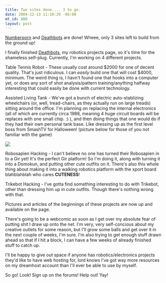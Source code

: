 ```yaml
--- 
title: Two sites done.... 3 to go.
date: 2004-12-13 11:10:29 -08:00
mt_id: 880
layout: post
---
```

<A HREF='http://www.numberporn.com'>Numberporn</A> and <A HREF='http://www.deathbots.com'>Deathbots</A> are done! Wheee, only 3 sites left to build from the ground up! 

I finally finished <A HREF='http://www.deathbots.com'>Deathbots</A>, my robotics projects page, so it's time for the shameless self-plug. Currently, I'm working on 4 different projects.

Table Tennis Robot - These usually cost around $2000 for one of decent quality. That's just ridiculous. I can *easily* build one that will cost $4000, minimum. The weird thing is, I havn't found one that hooks into a computer yet, or does any sort of shot analysis/pattern training/anything halfway interesting that could easily be done with current technology.

Assisted Living Tank - We've got a bunch of electric auto-stablizing wheelchairs (or, well, tread-chairs, as they actually run on large treads) sitting around the office. I'm planning on replacing the internal electronics (all of which are currently circa 1988, meaning 4 huge circuit boards will be replaces with one small chip. :) ), and then doing things that one would do if they had their own personal tank base. Like dressing up as the first level boss from SmashTV for Halloween! (picture below for those of you not familiar with the game)

<IMG SRC='http://www.deathbots.com/images/blog/smashtv.jpg'>

Robosapien Hacking - I can't believe no one has turned their Robosapien in to a Gir yet! It's the perfect Gir platform! So I'm doing it, along with turning it into a Domokun, and putting other cute outfits on it. There's also this whole thing about making it into a walking robotics platform with the xport board blahblahblah who cares <B>CUTENESS</B>!

Trikebot Hacking - I've gotta find something interesting to do with Trikebot, other than dressing him up in cute outfits. Though there's nothing wrong with that. 

Pictures and articles of the beginnings of these projects are now up and available on the page.

There's going to be a webcomic as soon as I get over my absolute fear of putting shit I draw up onto the net. I'm very, very self-concious about my creative outlets for some reason, but I'll grow some balls and get over it in the next couple of weeks, I'm sure. I'm also trying to get enough stuff drawn ahead so that if I hit a block, I can have a few weeks of already finished stuff to catch up.

I'll be happy to give out space if anyone has robotics/electronics projects they'd like to have web hosting for, lord knows I've got way more resources on my dreamhost account than I'll ever be able to use by myself. 

So go! Look! Sign up on the forums! Help out! Yay!
